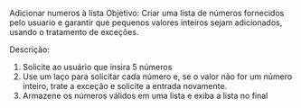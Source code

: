 Adicionar numeros à lista
Objetivo: Criar uma lista de números fornecidos pelo usuario e garantir que pequenos valores inteiros sejam adicionados, usando o tratamento de exceções.

Descrição:

1. Solicite ao usuário que insira 5 números
2. Use um laço para solicitar cada número e, se o valor não for um número inteiro, trate a exceção e solicite a entrada novamente.
3. Armazene os números válidos em uma lista e exiba a lista no final
